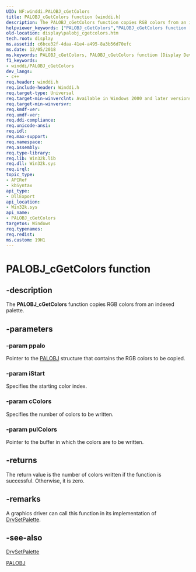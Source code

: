 ```yaml
---
UID: NF:winddi.PALOBJ_cGetColors
title: PALOBJ_cGetColors function (winddi.h)
description: The PALOBJ_cGetColors function copies RGB colors from an indexed palette.
helpviewer_keywords: ["PALOBJ_cGetColors","PALOBJ_cGetColors function [Display Devices]","display.palobj_cgetcolors","gdifncs_b7181e52-6f68-4901-9d52-1791a973e6d6.xml","winddi/PALOBJ_cGetColors"]
old-location: display\palobj_cgetcolors.htm
tech.root: display
ms.assetid: c6bce32f-4daa-41e4-a495-8a3b56d70efc
ms.date: 12/05/2018
ms.keywords: PALOBJ_cGetColors, PALOBJ_cGetColors function [Display Devices], display.palobj_cgetcolors, gdifncs_b7181e52-6f68-4901-9d52-1791a973e6d6.xml, winddi/PALOBJ_cGetColors
f1_keywords:
- winddi/PALOBJ_cGetColors
dev_langs:
- c++
req.header: winddi.h
req.include-header: Winddi.h
req.target-type: Universal
req.target-min-winverclnt: Available in Windows 2000 and later versions of the Windows operating systems.
req.target-min-winversvr: 
req.kmdf-ver: 
req.umdf-ver: 
req.ddi-compliance: 
req.unicode-ansi: 
req.idl: 
req.max-support: 
req.namespace: 
req.assembly: 
req.type-library: 
req.lib: Win32k.lib
req.dll: Win32k.sys
req.irql: 
topic_type:
- APIRef
- kbSyntax
api_type:
- DllExport
api_location:
- Win32k.sys
api_name:
- PALOBJ_cGetColors
targetos: Windows
req.typenames: 
req.redist: 
ms.custom: 19H1
---
```


# PALOBJ_cGetColors function


## -description


The <b>PALOBJ_cGetColors</b> function copies RGB colors from an indexed palette.


## -parameters




### -param ppalo

Pointer to the <a href="https://docs.microsoft.com/windows/desktop/api/winddi/ns-winddi-palobj">PALOBJ</a> structure that contains the RGB colors to be copied.


### -param iStart

Specifies the starting color index.


### -param cColors

Specifies the number of colors to be written.


### -param pulColors

Pointer to the buffer in which the colors are to be written.


## -returns



The return value is the number of colors written if the function is successful. Otherwise, it is zero.




## -remarks



A graphics driver can call this function in its implementation of <a href="https://docs.microsoft.com/windows/desktop/api/winddi/nf-winddi-drvsetpalette">DrvSetPalette</a>.




## -see-also




<a href="https://docs.microsoft.com/windows/desktop/api/winddi/nf-winddi-drvsetpalette">DrvSetPalette</a>



<a href="https://docs.microsoft.com/windows/desktop/api/winddi/ns-winddi-palobj">PALOBJ</a>
 

 

